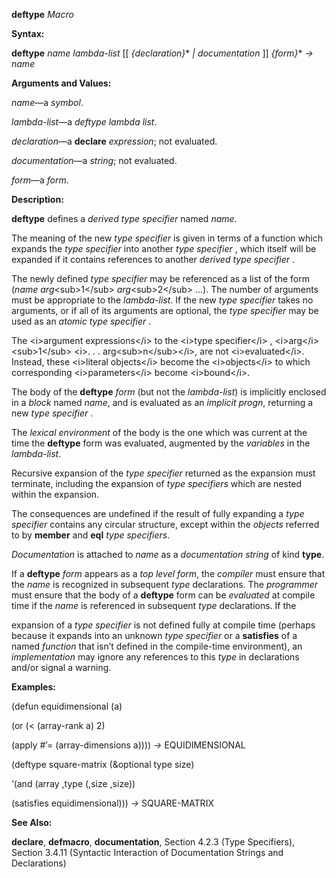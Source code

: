 **deftype** *Macro* 

**Syntax:** 

**deftype** *name lambda-list* [[ *&#123;declaration&#125;*\* *| documentation* ]] *&#123;form&#125;*\* *→ name* 

**Arguments and Values:** 

*name*—a *symbol*. 

*lambda-list*—a *deftype lambda list*. 

*declaration*—a **declare** *expression*; not evaluated. 

*documentation*—a *string*; not evaluated. 

*form*—a *form*. 

**Description:** 

**deftype** defines a *derived type specifier* named *name*. 

The meaning of the new *type specifier* is given in terms of a function which expands the *type specifier* into another *type specifier* , which itself will be expanded if it contains references to another *derived type specifier* . 

The newly defined *type specifier* may be referenced as a list of the form (*name arg*&#60;sub&#62;1&#60;/sub&#62; *arg*&#60;sub&#62;2&#60;/sub&#62; ...). The number of arguments must be appropriate to the *lambda-list*. If the new *type specifier* takes no arguments, or if all of its arguments are optional, the *type specifier* may be used as an *atomic type specifier* . 

The &#60;i&#62;argument expressions&#60;/i&#62; to the &#60;i&#62;type specifier&#60;/i&#62; , &#60;i&#62;arg&#60;/i&#62;&#60;sub&#62;1&#60;/sub&#62; &#60;i&#62;. . . arg&#60;sub&#62;n&#60;/sub&#62;&#60;/i&#62;, are not &#60;i&#62;evaluated&#60;/i&#62;. Instead, these &#60;i&#62;literal objects&#60;/i&#62; become the &#60;i&#62;objects&#60;/i&#62; to which corresponding &#60;i&#62;parameters&#60;/i&#62; become &#60;i&#62;bound&#60;/i&#62;. 

The body of the **deftype** *form* (but not the *lambda-list*) is implicitly enclosed in a *block* named *name*, and is evaluated as an *implicit progn*, returning a new *type specifier* . 

The *lexical environment* of the body is the one which was current at the time the **deftype** form was evaluated, augmented by the *variables* in the *lambda-list*. 

Recursive expansion of the *type specifier* returned as the expansion must terminate, including the expansion of *type specifiers* which are nested within the expansion. 

The consequences are undefined if the result of fully expanding a *type specifier* contains any circular structure, except within the *objects* referred to by **member** and **eql** *type specifiers*. 

*Documentation* is attached to *name* as a *documentation string* of kind **type**. 

If a **deftype** *form* appears as a *top level form*, the *compiler* must ensure that the *name* is recognized in subsequent *type* declarations. The *programmer* must ensure that the body of a **deftype** form can be *evaluated* at compile time if the *name* is referenced in subsequent *type* declarations. If the  



expansion of a *type specifier* is not defined fully at compile time (perhaps because it expands into an unknown *type specifier* or a **satisfies** of a named *function* that isn’t defined in the compile-time environment), an *implementation* may ignore any references to this *type* in declarations and/or signal a warning. 

**Examples:** 

(defun equidimensional (a) 

(or (&#60; (array-rank a) 2) 

(apply #’= (array-dimensions a)))) *→* EQUIDIMENSIONAL 

(deftype square-matrix (&optional type size) 

‘(and (array ,type (,size ,size)) 

(satisfies equidimensional))) *→* SQUARE-MATRIX 

**See Also:** 

**declare**, **defmacro**, **documentation**, Section 4.2.3 (Type Specifiers), Section 3.4.11 (Syntactic Interaction of Documentation Strings and Declarations) 

